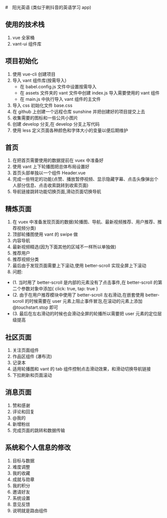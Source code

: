 #　阳光英语 (类似于刷抖音的英语学习 app)

## 使用的技术栈

1.  vue 全家桶
2.  vant-ui 组件库

## 项目初始化

1.  使用 vue-cli 创建项目
2.  导入 vant 组件库(按需导入)
    - 在 babel.config.js 文件中设置按需导入
    - 在 assets 文件夹的 vant 文件中创建 index.js 导入需要使用的 vant 组件
    - 在 main.js 中执行导入 vant 组件的主文件
3.  导入 css 初始化文件 base.css
4.  在 github 上创建一个远程仓库 sunshine 并把创建好的项目提交上去
5.  收集需要的图标和一些公共小图片
6.  创建 develop 分支,在 develop 分支上写代码
7.  使用 less 定义页面各种颜色和字体大小的变量以便后期维护

## 首页

1. 在把首页需要使用的数据提前在 vuex 中准备好
2. 使用 vant 上下轮播图把总体布局设置好
3. 首页头部单独以一个组件 Header.vue
4. 完成一些特定的功能(点赞、播放暂停视频、显示隐藏字幕、点击头像弹出个人部分信息、点击收索跳转到收索页面)
5. 导航链接跳转功能切换页面,滑动页面切换导航

## 精炼页面

1. 在 vuex 中准备发现页面的数据(轮播图、导航、最新视频推荐、用户推荐、推荐视频分类)
2. 顶部轮播图使用 vant 的 swipe 做
3. 内容导航
4. 最新视频精选(因为下面其他的区域不一样所以单独做)
5. 推荐用户
6. 推荐视频分类
7. 最后由于发现页面需要上下滚动,使用 better-scroll 实现全屏上下滚动
8. 问题:

- (1. 当时用了 better-scroll 是内部的元素没有了点击事件,在 better-scroll 的第二个参数对象中添加{ click: true, tap: true }
- (2. 由于在用户推荐模块中使用了 better-scroll 左右滑动,在嵌套使用 better-scroll 的时候需要在 user 元素上阻止事件冒泡,在滚动的元素上添加 @touchstart.stop 即可
- (3. 最后在左右滑动的时候也会滑动全屏的轮播所以需要把 user 元素的定位层级提高

## 社区页面

1. 关注页面组件
2. 作品区组件 (瀑布流)
3. 记录本
4. 适用轮播图和 vant 的 tab 组件控制点击滑动效果，和滑动切换导航链接
5. 下拉刷新和页面滚动

## 消息页面

1. 赞和感谢
2. 评论和回复
3. @我的
4. 新增粉丝
5. 完成页面的跳转和数据传输

## 系统和个人信息的修改

1. 目标与数据
2. 难度调整
3. 我的收藏
4. 成就与勋章
5. 我的积分
6. 邀请好友
7. 系统设置
8. 意见反馈
9. 说明就是路由组件
